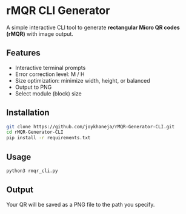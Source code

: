 # rMQR CLI Generator

A simple interactive CLI tool to generate **rectangular Micro QR codes (rMQR)** with image output.

## Features

- Interactive terminal prompts
- Error correction level: M / H
- Size optimization: minimize width, height, or balanced
- Output to PNG
- Select module (block) size

## Installation

```bash
git clone https://github.com/joykhaneja/rMQR-Generator-CLI.git
cd rMQR-Generator-CLI
pip install -r requirements.txt
```

## Usage

```bash
python3 rmqr_cli.py
```

## Output
Your QR will be saved as a PNG file to the path you specify.